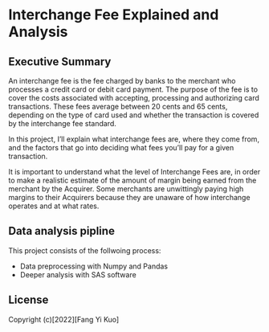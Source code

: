 #  Interchange Fee Explained and Analysis

## Executive Summary

An interchange fee is the fee charged by banks to the merchant who processes a credit card or debit card payment. The purpose of the fee is to cover the costs associated with accepting, processing and authorizing card transactions. These fees average between 20 cents and 65 cents, depending on the type of card used and whether the transaction is covered by the interchange fee standard.

In this project, I’ll explain what interchange  fees are, where they come from, and the factors that go into deciding what fees you’ll pay for a given transaction.

It is important to understand what the level of Interchange Fees are, in order to make a realistic estimate of the amount of margin being earned from the merchant by the Acquirer. Some merchants are unwittingly paying high margins to their Acquirers because they are unaware of how interchange operates and at what rates.

## Data analysis pipline
This project consists of the follwoing process:
- Data preprocessing with Numpy and Pandas
- Deeper analysis with SAS software

## License 
Copyright (c)[2022][Fang Yi Kuo]